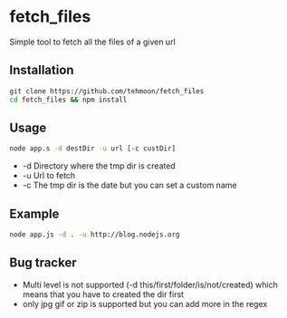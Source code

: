 fetch_files
===========

Simple tool to fetch all the files of a given url

Installation
------------

```bash
git clone https://github.com/tehmoon/fetch_files
cd fetch_files && npm install
```

Usage
-----

```bash
node app.s -d destDir -u url [-c custDir]
```

  * -d  Directory where the tmp dir is created
  * -u  Url to fetch
  * -c  The tmp dir is the date but you can set a custom name

Example
-------
```bash
node app.js -d . -u http://blog.nodejs.org
```

Bug tracker
-----------

  * Multi level is not supported (-d this/first/folder/is/not/created) which means that you have to created the dir first
  * only jpg gif or zip is supported but you can add more in the regex
